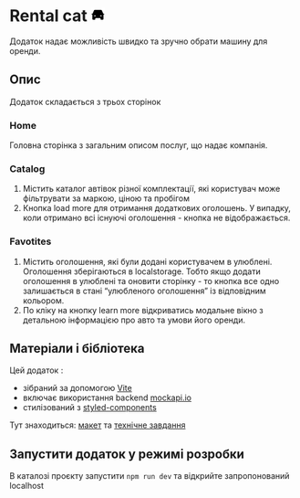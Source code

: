 # Rental cat  ![alt-текст](https://github.com/Mariia848912/car-rental-app/blob/main/car.svg "Текст заголовка логотипа 1")
Додаток надає можливість швидко та зручно обрати машину для оренди.

## Опис
Додаток складається з трьох сторінок

### Home
Головна сторінка з загальним описом послуг, що надає компанія.

### Catalog
1. Містить каталог автівок різної комплектації, які користувач може фільтрувати за маркою, ціною та пробігом
2. Кнопка load more для отримання додаткових оголошень. У випадку, коли отримано всі існуючі оголошення - кнопка не відображається.

### Favotites
1. Містить оголошення, які були додані користувачем в улюблені. Оголошення зберігаються в localstorage. Тобто якщо додати оголошення в улюблені та оновити сторінку - то кнопка все одно залишається в стані “улюбленого оголошення” із відповідним кольором.
2. По кліку на кнопку learn more відкриватись модальне вікно з детальною інформацією про авто та умови його оренди.

## Матеріали і бібліотека
Цей додаток :
- зібраний за допомогою [Vite](https://vite-docs-ru.vercel.app/)
- включає використання backend [mockapi.io](mockapi.io)
- стилізований з [styled-components](https://www.npmjs.com/package/styled-components)

Тут знаходиться: [макет](https://www.figma.com/file/XhC8FSCfAkraEF5l7Hx4fL/Test?type=design&node-id=0-1&mode=design&t=Ed3b0heFOmE2LSXU-0) та [технічне завдання](https://docs.google.com/document/d/1v-UGyo4NXQTV0QaKh2Bw__v50qfCUHYw1GGJ2qUv7dU/edit?usp=sharing)
[]()

## Запустити додаток у режимі розробки
В каталозі проєкту запустити `npm run dev` та відкрийте запропонований localhost

